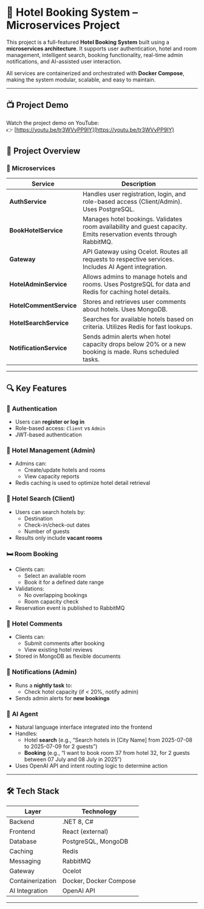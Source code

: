 # 🏨 Hotel Booking System – Microservices Project

This project is a full-featured **Hotel Booking System** built using a **microservices architecture**. It supports user authentication, hotel and room management, intelligent search, booking functionality, real-time admin notifications, and AI-assisted user interaction.

All services are containerized and orchestrated with **Docker Compose**, making the system modular, scalable, and easy to maintain.

---

## 📺 Project Demo

Watch the project demo on YouTube:  
👉 [https://youtu.be/tr3WVyPP9IY](https://youtu.be/tr3WVyPP9IY)


## 📌 Project Overview

### 🧱 Microservices

| Service                | Description |
|------------------------|-------------|
| **AuthService**        | Handles user registration, login, and role-based access (Client/Admin). Uses PostgreSQL. |
| **BookHotelService**   | Manages hotel bookings. Validates room availability and guest capacity. Emits reservation events through RabbitMQ. |
| **Gateway**            | API Gateway using Ocelot. Routes all requests to respective services. Includes AI Agent integration. |
| **HotelAdminService**  | Allows admins to manage hotels and rooms. Uses PostgreSQL for data and Redis for caching hotel details. |
| **HotelCommentService**| Stores and retrieves user comments about hotels. Uses MongoDB. |
| **HotelSearchService** | Searches for available hotels based on criteria. Utilizes Redis for fast lookups. |
| **NotificationService**| Sends admin alerts when hotel capacity drops below 20% or a new booking is made. Runs scheduled tasks. |

---

## 🔍 Key Features

### 👤 **Authentication**
- Users can **register or log in**
- Role-based access: `Client` vs `Admin`
- JWT-based authentication

### 🏨 **Hotel Management (Admin)**
- Admins can:
  - Create/update hotels and rooms
  - View capacity reports
- Redis caching is used to optimize hotel detail retrieval

### 🔎 **Hotel Search (Client)**
- Users can search hotels by:
  - Destination
  - Check-in/check-out dates
  - Number of guests
- Results only include **vacant rooms**

### 🛏️ **Room Booking**
- Clients can:
  - Select an available room
  - Book it for a defined date range
- Validations:
  - No overlapping bookings
  - Room capacity check
- Reservation event is published to RabbitMQ

### 💬 **Hotel Comments**
- Clients can:
  - Submit comments after booking
  - View existing hotel reviews
- Stored in MongoDB as flexible documents

### 🔔 **Notifications (Admin)**
- Runs a **nightly task** to:
  - Check hotel capacity (if < 20%, notify admin)
- Sends admin alerts for **new bookings**

### 🤖 **AI Agent**
- Natural language interface integrated into the frontend
- Handles:
  - Hotel **search** (e.g., “Search hotels in [City Name] from 2025-07-08 to 2025-07-09 for 2 guests”)
  - **Booking** (e.g., “I want to book room 37 from hotel 32, for 2 guests between 07 July and 08 July in 2025”)
- Uses OpenAI API and intent routing logic to determine action

---

## 🛠️ Tech Stack

| Layer | Technology |
|-------|------------|
| Backend | .NET 8, C# |
| Frontend | React (external) |
| Database | PostgreSQL, MongoDB |
| Caching | Redis |
| Messaging | RabbitMQ |
| Gateway | Ocelot |
| Containerization | Docker, Docker Compose |
| AI Integration | OpenAI API |

---

